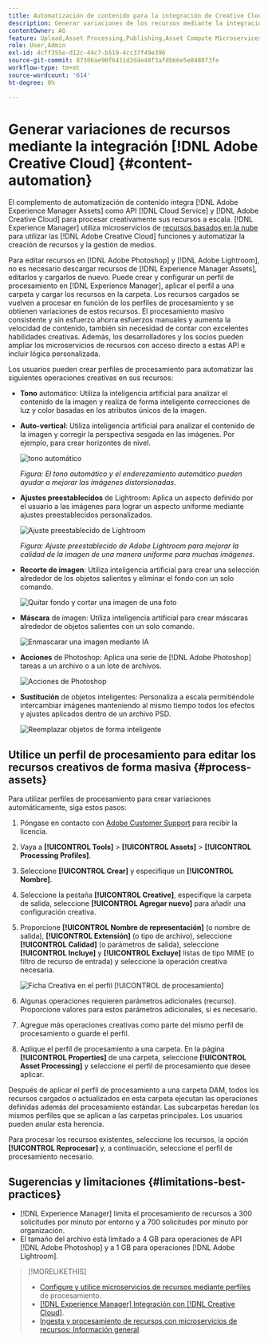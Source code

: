 ```yaml
---
title: Automatización de contenido para la integración de Creative Cloud
description: Generar variaciones de los recursos mediante la integración del Creative Cloud
contentOwner: AG
feature: Upload,Asset Processing,Publishing,Asset Compute Microservices,Workflow
role: User,Admin
exl-id: 4cff355e-d12c-44c7-b519-4cc37f49e396
source-git-commit: 87306ae90f6411d2d4e48f3afdb66e5e848073fe
workflow-type: tm+mt
source-wordcount: '614'
ht-degree: 0%

---
```


# Generar variaciones de recursos mediante la integración [!DNL Adobe Creative Cloud] {#content-automation}

El complemento de automatización de contenido integra [!DNL Adobe Experience Manager Assets] como API [!DNL Cloud Service] y [!DNL Adobe Creative Cloud] para procesar creativamente sus recursos a escala. [!DNL Experience Manager] utiliza microservicios de  [recursos basados en la nube ](/help/assets/asset-microservices-overview.md) para utilizar las  [!DNL Adobe Creative Cloud] funciones y automatizar la creación de recursos y la gestión de medios.

Para editar recursos en [!DNL Adobe Photoshop] y [!DNL Adobe Lightroom], no es necesario descargar recursos de [!DNL Experience Manager Assets], editarlos y cargarlos de nuevo. Puede crear y configurar un perfil de procesamiento en [!DNL Experience Manager], aplicar el perfil a una carpeta y cargar los recursos en la carpeta. Los recursos cargados se vuelven a procesar en función de los perfiles de procesamiento y se obtienen variaciones de estos recursos. El procesamiento masivo consistente y sin esfuerzo ahorra esfuerzos manuales y aumenta la velocidad de contenido, también sin necesidad de contar con excelentes habilidades creativas. Además, los desarrolladores y los socios pueden ampliar los microservicios de recursos con acceso directo a estas API e incluir lógica personalizada.

Los usuarios pueden crear perfiles de procesamiento para automatizar las siguientes operaciones creativas en sus recursos:

* **Tono** automático: Utiliza la inteligencia artificial para analizar el contenido de la imagen y realiza de forma inteligente correcciones de luz y color basadas en los atributos únicos de la imagen.

* **Auto-vertical**: Utiliza inteligencia artificial para analizar el contenido de la imagen y corregir la perspectiva sesgada en las imágenes. Por ejemplo, para crear horizontes de nivel.

   ![tono automático](/help/assets/assets/content-automation-autotone.png)

   *Figura: El tono automático y el enderezamiento automático pueden ayudar a mejorar las imágenes distorsionadas.*

* **Ajustes preestablecidos** de Lightroom: Aplica un aspecto definido por el usuario a las imágenes para lograr un aspecto uniforme mediante ajustes preestablecidos personalizados.

   ![Ajuste preestablecido de Lightroom](/help/assets/assets/content-automation-lrpresets.png)

   *Figura: Ajuste preestablecido de Adobe Lightroom para mejorar la calidad de la imagen de una manera uniforme para muchas imágenes.*

* **Recorte de imagen**: Utiliza inteligencia artificial para crear una selección alrededor de los objetos salientes y eliminar el fondo con un solo comando.

   ![Quitar fondo y cortar una imagen de una foto](/help/assets/assets/content-automation-backgroundremove.png)

* **Máscara** de imagen: Utiliza inteligencia artificial para crear máscaras alrededor de objetos salientes con un solo comando.

   ![Enmascarar una imagen mediante IA](/help/assets/assets/content-automation-mask.png)

* **Acciones** de Photoshop: Aplica una serie de  [!DNL Adobe Photoshop] tareas a un archivo o a un lote de archivos.

   ![Acciones de Photoshop](/help/assets/assets/content-automation-psactions.png)

* **Sustitución** de objetos inteligentes: Personaliza a escala permitiéndole intercambiar imágenes manteniendo al mismo tiempo todos los efectos y ajustes aplicados dentro de un archivo PSD.

   ![Reemplazar objetos de forma inteligente](/help/assets/assets/content-automation-objectreplace.png)

## Utilice un perfil de procesamiento para editar los recursos creativos de forma masiva {#process-assets}

Para utilizar perfiles de procesamiento para crear variaciones automáticamente, siga estos pasos:

1. Póngase en contacto con [Adobe Customer Support](https://experienceleague.adobe.com/#support) para recibir la licencia.

1. Vaya a **[!UICONTROL Tools]** > **[!UICONTROL Assets]** > **[!UICONTROL Processing Profiles]**.

1. Seleccione **[!UICONTROL Crear]** y especifique un **[!UICONTROL Nombre]**.

1. Seleccione la pestaña **[!UICONTROL Creative]**, especifique la carpeta de salida, seleccione **[!UICONTROL Agregar nuevo]** para añadir una configuración creativa.

1. Proporcione **[!UICONTROL Nombre de representación]** (o nombre de salida), **[!UICONTROL Extensión]** (o tipo de archivo), seleccione **[!UICONTROL Calidad]** (o parámetros de salida), seleccione **[!UICONTROL Incluye]** y **[!UICONTROL Excluye]** listas de tipo MIME (o filtro de recurso de entrada) y seleccione la operación creativa necesaria.

   ![ Ficha Creativa en el perfil  [!UICONTROL de procesamiento]](assets/creative-processing-profile.png)

1. Algunas operaciones requieren parámetros adicionales (recurso). Proporcione valores para estos parámetros adicionales, si es necesario.

1. Agregue más operaciones creativas como parte del mismo perfil de procesamiento o guarde el perfil.

1. Aplique el perfil de procesamiento a una carpeta. En la página **[!UICONTROL Properties]** de una carpeta, seleccione **[!UICONTROL Asset Processing]** y seleccione el perfil de procesamiento que desee aplicar.

Después de aplicar el perfil de procesamiento a una carpeta DAM, todos los recursos cargados o actualizados en esta carpeta ejecutan las operaciones definidas además del procesamiento estándar. Las subcarpetas heredan los mismos perfiles que se aplican a las carpetas principales. Los usuarios pueden anular esta herencia.

Para procesar los recursos existentes, seleccione los recursos, la opción **[!UICONTROL Reprocesar]** y, a continuación, seleccione el perfil de procesamiento necesario.

## Sugerencias y limitaciones {#limitations-best-practices}

* [!DNL Experience Manager] limita el procesamiento de recursos a 300 solicitudes por minuto por entorno y a 700 solicitudes por minuto por organización.
* El tamaño del archivo está limitado a 4 GB para operaciones de API [!DNL Adobe Photoshop] y a 1 GB para operaciones [!DNL Adobe Lightroom].

>[!MORELIKETHIS]
>
>* [Configure y utilice microservicios de recursos mediante perfiles](/help/assets/asset-microservices-configure-and-use.md) de procesamiento.
>* [ [!DNL Experience Manager] Integración con [!DNL Creative Cloud]](/help/assets/aem-cc-integration-best-practices.md).
>* [Ingesta y procesamiento de recursos con microservicios de recursos: Información general](/help/assets/asset-microservices-overview.md).

